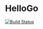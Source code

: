 # HelloGo
[![Build Status](https://travis-ci.org/OrdonTeam/PTTW.svg?branch=master)](https://travis-ci.org/OrdonTeam/PTTW)
